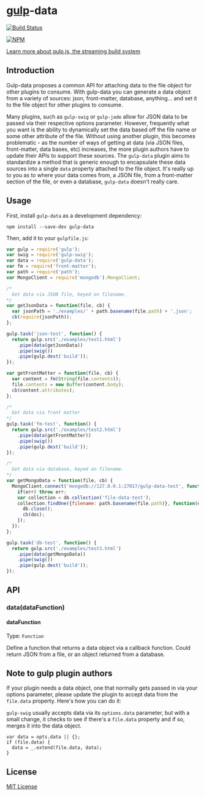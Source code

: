 # [gulp](https://github.com/wearefractal/gulp)-data

[![Build Status](https://travis-ci.org/colynb/gulp-data.png?branch=master)](https://travis-ci.org/colynb/gulp-data)

[![NPM](https://nodei.co/npm/gulp-data.png?stars&downloads)](https://npmjs.org/package/gulp-data)

[Learn more about gulp.js, the streaming build system](http://gulpjs.com)

## Introduction

Gulp-data proposes a common API for attaching data to the file object for other plugins to consume. With gulp-data you can generate a data object from a variety of sources: json, front-matter, database, anything... and set it to the file object for other plugins to consume.

Many plugins, such as ```gulp-swig``` or ```gulp-jade``` allow for JSON data to be passed via their respective options parameter. However, frequently what you want is the ability to dynamically set the data based off the file name or some other attribute of the file. Without using another plugin, this becomes problematic - as the number of ways of getting at data (via JSON files, front-matter, data bases, etc) increases, the more plugin authors have to update their APIs to support these sources. The ```gulp-data``` plugin aims to standardize a method that is generic enough to encapsulate these data sources into a single ```data``` property attached to the file object. It's really up to you as to where your data comes from, a JSON file, from a front-matter section of the file, or even a database, ```gulp-data``` doesn't really care.

## Usage

First, install `gulp-data` as a development dependency:

```shell
npm install --save-dev gulp-data
```

Then, add it to your `gulpfile.js`:

```javascript
var gulp = require('gulp');
var swig = require('gulp-swig');
var data = require('gulp-data');
var fm = require('front-matter');
var path = require('path');
var MongoClient = require('mongodb').MongoClient;

/*
  Get data via JSON file, keyed on filename.
*/
var getJsonData = function(file, cb) {
  var jsonPath = './examples/' + path.basename(file.path) + '.json';
  cb(require(jsonPath));
};

gulp.task('json-test', function() {
  return gulp.src('./examples/test1.html')
    .pipe(data(getJsonData))
    .pipe(swig())
    .pipe(gulp.dest('build'));
});

var getFrontMatter = function(file, cb) {
  var content = fm(String(file.contents));
  file.contents = new Buffer(content.body);
  cb(content.attributes);
};

/*
  Get data via front matter
*/
gulp.task('fm-test', function() {
  return gulp.src('./examples/test2.html')
    .pipe(data(getFrontMatter))
    .pipe(swig())
    .pipe(gulp.dest('build'));
});

/*
  Get data via database, keyed on filename.
*/
var getMongoData = function(file, cb) {
  MongoClient.connect('mongodb://127.0.0.1:27017/gulp-data-test', function(err, db) {
    if(err) throw err;
    var collection = db.collection('file-data-test');
    collection.findOne({filename: path.basename(file.path)}, function(err, doc) {
      db.close();
      cb(doc);
    });
  });
};

gulp.task('db-test', function() {
  return gulp.src('./examples/test3.html')
    .pipe(data(getMongoData))
    .pipe(swig())
    .pipe(gulp.dest('build'));
});

```

## API

### data(dataFunction)

#### dataFunction
Type: `Function`  

Define a function that returns a data object via a callback function. Could return JSON from a file, or an object returned from a database.

## Note to gulp plugin authors

If your plugin needs a data object, one that normally gets passed in via your options parameter, please update the plugin to accept data from the ```file.data``` property. Here's how you can do it:

```gulp-swig``` usually accepts data via its ```options.data``` parameter, but with a small change, it checks to see if there's a ```file.data``` property and if so, merges it into the data object.

```
var data = opts.data || {};
if (file.data) {
  data = _.extend(file.data, data);
}
```

## License

[MIT License](http://en.wikipedia.org/wiki/MIT_License)

[npm-url]: https://npmjs.org/package/gulp-data
[npm-image]: https://badge.fury.io/js/gulp-data.png

[travis-url]: http://travis-ci.org/colynb/gulp-data
[travis-image]: https://secure.travis-ci.org/colynb/gulp-data.png?branch=master
